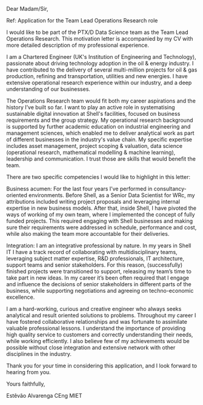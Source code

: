 Dear Madam/Sir,

Ref: Application for the Team Lead Operations Research role

I would like to be part of the PTX/D Data Science team as the Team Lead Operations Research.
This motivation letter is accompanied by my CV with more detailed description of my professional experience.

I am a Chartered Engineer (UK's Institution of Engineering and Technology), passionate about driving technology adoption in the oil & energy industry.
I have contributed to the delivery of several multi-million projects for oil & gas production, refining and transportation, utilities and new energies.
I have extensive operational research experience within our industry, and a deep understanding of our businesses.

The Operations Research team would fit both my career aspirations and the history I’ve built so far.
I want to play an active role in systematising sustainable digital innovation at Shell's facilities, focused on business requirements and the group strategy.
My operational research background is supported by further academic education on industrial engineering and management sciences, which enabled me to deliver analytical work as part of different businesses in the industry's value chain.
My specific expertise includes asset management, project scoping & valuation, data science (operational research, mathematical modelling & machine learning), leadership and communication.
I trust those are skills that would benefit the team.

There are two specific competencies I would like to highlight in this letter:

Business acumen:
For the last four years I’ve performed in consultancy-oriented environments.
Before Shell, as a Senior Data Scientist for WRc, my attributions included writing project proposals and leveraging internal expertise in new business models.
After that, inside Shell, I have pivoted the ways of working of my own team, where I implemented the concept of fully funded projects.
This required engaging with Shell businesses and making sure their requirements were addressed in schedule, performance and cost, while also making the team more accountable for their deliveries.

Integration:
I am an integrative professional by nature.
In my years in Shell IT I have a track record of collaborating with multidisciplinary teams, leveraging subject matter expertise, R&D professionals, IT architecture, support teams and senior stakeholders.
For this reason, (successfully) finished projects were transitioned to support, releasing my team’s time to take part in new ideas.
In my career it’s been often required that I engage and influence the decisions of senior stakeholders in different parts of the business, while supporting negotiations and agreeing on techno-economic excellence.

I am a hard-working, curious and creative engineer who always seeks analytical and result oriented solutions to problems.
Throughout my career I have fostered collaborative relationships and was fortunate to assimilate valuable professional lessons.
I understand the importance of providing high quality service to customers and correctly understanding their needs, while working efficiently.
I also believe few of my achievements would be possible without close integration and extensive network with other disciplines in the industry.

Thank you for your time in considering this application, and I look forward to hearing from you.

Yours faithfully,

Estêvão Alvarenga CEng MIET
